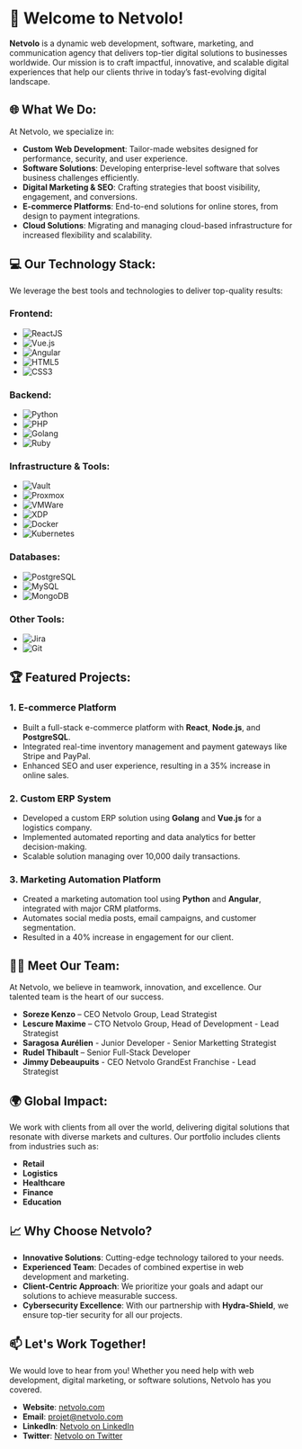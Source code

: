 
# 🚀 Welcome to **Netvolo**!

**Netvolo** is a dynamic web development, software, marketing, and communication agency that delivers top-tier digital solutions to businesses worldwide. Our mission is to craft impactful, innovative, and scalable digital experiences that help our clients thrive in today’s fast-evolving digital landscape.

## 🌐 What We Do:
At Netvolo, we specialize in:
- **Custom Web Development**: Tailor-made websites designed for performance, security, and user experience.
- **Software Solutions**: Developing enterprise-level software that solves business challenges efficiently.
- **Digital Marketing & SEO**: Crafting strategies that boost visibility, engagement, and conversions.
- **E-commerce Platforms**: End-to-end solutions for online stores, from design to payment integrations.
- **Cloud Solutions**: Migrating and managing cloud-based infrastructure for increased flexibility and scalability.

## 💻 Our Technology Stack:
We leverage the best tools and technologies to deliver top-quality results:

### **Frontend**:
- ![ReactJS](https://img.shields.io/badge/ReactJS-61DAFB?style=for-the-badge&logo=react&logoColor=black)
- ![Vue.js](https://img.shields.io/badge/Vue.js-4FC08D?style=for-the-badge&logo=vue.js&logoColor=white)
- ![Angular](https://img.shields.io/badge/Angular-DD0031?style=for-the-badge&logo=angular&logoColor=white)
- ![HTML5](https://img.shields.io/badge/HTML5-E34F26?style=for-the-badge&logo=html5&logoColor=white)
- ![CSS3](https://img.shields.io/badge/CSS3-1572B6?style=for-the-badge&logo=css3&logoColor=white)

### **Backend**:
- ![Python](https://img.shields.io/badge/Python-3776AB?style=for-the-badge&logo=python&logoColor=white)
- ![PHP](https://img.shields.io/badge/PHP-777BB4?style=for-the-badge&logo=php&logoColor=white)
- ![Golang](https://img.shields.io/badge/Go-00ADD8?style=for-the-badge&logo=go&logoColor=white)
- ![Ruby](https://img.shields.io/badge/Ruby-CC342D?style=for-the-badge&logo=ruby&logoColor=white)

### **Infrastructure & Tools**:
- ![Vault](https://img.shields.io/badge/Vault-000000?style=for-the-badge&logo=vault&logoColor=white)
- ![Proxmox](https://img.shields.io/badge/Proxmox-E57000?style=for-the-badge&logo=proxmox&logoColor=white)
- ![VMWare](https://img.shields.io/badge/VMWare-607078?style=for-the-badge&logo=vmware&logoColor=white)
- ![XDP](https://img.shields.io/badge/XDP-000000?style=for-the-badge&logoColor=white)
- ![Docker](https://img.shields.io/badge/Docker-2496ED?style=for-the-badge&logo=docker&logoColor=white)
- ![Kubernetes](https://img.shields.io/badge/Kubernetes-326CE5?style=for-the-badge&logo=kubernetes&logoColor=white)

### **Databases**:
- ![PostgreSQL](https://img.shields.io/badge/PostgreSQL-4169E1?style=for-the-badge&logo=postgresql&logoColor=white)
- ![MySQL](https://img.shields.io/badge/MySQL-4479A1?style=for-the-badge&logo=mysql&logoColor=white)
- ![MongoDB](https://img.shields.io/badge/MongoDB-47A248?style=for-the-badge&logo=mongodb&logoColor=white)

### **Other Tools**:
- ![Jira](https://img.shields.io/badge/Jira-0052CC?style=for-the-badge&logo=jira&logoColor=white)
- ![Git](https://img.shields.io/badge/Git-F05032?style=for-the-badge&logo=git&logoColor=white)

## 🏆 Featured Projects:
### 1. **E-commerce Platform**
  - Built a full-stack e-commerce platform with **React**, **Node.js**, and **PostgreSQL**.
  - Integrated real-time inventory management and payment gateways like Stripe and PayPal.
  - Enhanced SEO and user experience, resulting in a 35% increase in online sales.

### 2. **Custom ERP System**
  - Developed a custom ERP solution using **Golang** and **Vue.js** for a logistics company.
  - Implemented automated reporting and data analytics for better decision-making.
  - Scalable solution managing over 10,000 daily transactions.

### 3. **Marketing Automation Platform**
  - Created a marketing automation tool using **Python** and **Angular**, integrated with major CRM platforms.
  - Automates social media posts, email campaigns, and customer segmentation.
  - Resulted in a 40% increase in engagement for our client.

## 🧑‍💼 Meet Our Team:
At Netvolo, we believe in teamwork, innovation, and excellence. Our talented team is the heart of our success.
  
- **Soreze Kenzo** – CEO Netvolo Group, Lead Strategist 
- **Lescure Maxime** – CTO Netvolo Group, Head of Development - Lead Strategist 
- **Saragosa Aurélien** -  Junior Developer - Senior Marketting Strategist
- **Rudel Thibault** – Senior Full-Stack Developer
- **Jimmy Debeaupuits** - CEO Netvolo GrandEst Franchise - Lead Strategist 

## 🌍 Global Impact:
We work with clients from all over the world, delivering digital solutions that resonate with diverse markets and cultures. Our portfolio includes clients from industries such as:
- **Retail**
- **Logistics**
- **Healthcare**
- **Finance**
- **Education**

## 📈 Why Choose Netvolo?
- **Innovative Solutions**: Cutting-edge technology tailored to your needs.
- **Experienced Team**: Decades of combined expertise in web development and marketing.
- **Client-Centric Approach**: We prioritize your goals and adapt our solutions to achieve measurable success.
- **Cybersecurity Excellence**: With our partnership with **Hydra-Shield**, we ensure top-tier security for all our projects.

## 📫 Let's Work Together!
We would love to hear from you! Whether you need help with web development, digital marketing, or software solutions, Netvolo has you covered.
- **Website**: [netvolo.com](https://www.netvolo.com)
- **Email**: projet@netvolo.com
- **LinkedIn**: [Netvolo on LinkedIn](https://www.linkedin.com/company/netvolo)
- **Twitter**: [Netvolo on Twitter](https://www.twitter.com/netvolo)


